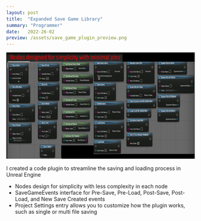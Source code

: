 ```yaml
---
layout: post
title:  "Expanded Save Game Library"
summary: "Programmer"
date:   2022-26-02
preview: /assets/save_game_plugin_preview.png
---
```


![Picture 1](/assets/save_game_plugin.png)

I created a code plugin to streamline the saving and loading process in Unreal Engine
* Nodes design for simplicity with less complexity in each node
* SaveGameEvents interface for Pre-Save, Pre-Load, Post-Save, Post-Load, and New Save Created events
* Project Settings entry allows you to customize how the plugin works, such as single or multi file saving
